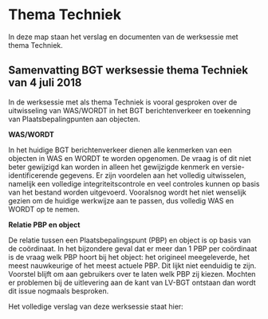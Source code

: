 Thema Techniek
==============

In deze map staan het verslag en documenten van de werksessie met thema
Techniek.

Samenvatting BGT werksessie thema Techniek van 4 juli 2018
----------------------------------------------------------

In de werksessie met als thema Techniek is vooral gesproken over de uitwisseling
van WAS/WORDT in het BGT berichtenverkeer en toekenning van Plaatsbepalingpunten
aan objecten.

**WAS/WORDT**

In het huidige BGT berichtenverkeer dienen alle kenmerken van een objecten in
WAS en WORDT te worden opgenomen. De vraag is of dit niet beter gewijzigd kan
worden in alleen het gewijzigde kenmerk en versie-identificerende gegevens. Er
zijn voordelen aan het volledig uitwisselen, namelijk een volledige
integriteitscontrole en veel controles kunnen op basis van het bestand worden
uitgevoerd. Vooralsnog wordt het niet wenselijk gezien om de huidige werkwijze
aan te passen, dus volledig WAS en WORDT op te nemen.

**Relatie PBP en object**

De relatie tussen een Plaatsbepalingspunt (PBP) en object is op basis van de
coördinaat. In het bijzondere geval dat er meer dan 1 PBP per coördinaat is de
vraag welk PBP hoort bij het object: het origineel meegeleverde, het meest
nauwkeurige of het meest actuele PBP. Dit lijkt niet eenduidig te zijn. Voorstel
blijft om aan gebruikers over te laten welk PBP zij kiezen. Mochten er problemen
bij de uitlevering aan de kant van LV-BGT ontstaan dan wordt dit issue nogmaals
besproken.

Het volledige verslag van deze werksessie staat hier:
